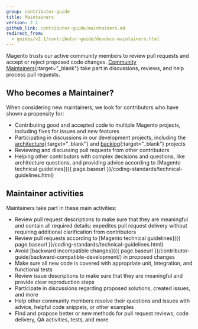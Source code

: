 ```yaml
---
group: contributor-guide
title: Maintainers
version: 2.1
github_link: contributor-guide/maintainers.md
redirect_from:
  - guides/v2.1/contributor-guide/devdocs-maintainers.html
---
```


Magento trusts our active community members to review pull requests and accept or reject proposed code changes. [Community Maintainers](https://magento.com/magento-contributors#maintainers){:target="_blank"} take part in discussions, reviews, and help process pull requests.

## Who becomes a Maintainer?

When considering new maintainers, we look for contributors who have shown a propensity for:

- Contributing good and accepted code to multiple Magento projects, including fixes for issues and new features
- Participating in discussions in our development projects, including the [architecture](https://github.com/magento/architecture){:target="_blank"} and [backlog](https://github.com/magento/backlog){:target="_blank"} projects
- Reviewing and discussing pull requests from other contributors
- Helping other contributors with complex decisions and questions, like architecture questions, and providing advice according to [Magento technical guidelines]({{ page.baseurl }}/coding-standards/technical-guidelines.html)

## Maintainer activities

Maintainers take part in these main activities:

- Review pull request descriptions to make sure that they are meaningful and contain all required details; expedites pull request delivery without requiring additional clarification from contributors
- Review pull requests according to [Magento technical guidelines]({{ page.baseurl }}/coding-standards/technical-guidelines.html)
- Avoid [backward incompatible changes]({{ page.baseurl }}/contributor-guide/backward-compatible-development/) in proposed changes
- Make sure all new code is covered with appropriate unit, integration, and functional tests
- Review issue descriptions to make sure that they are meaningful and provide clear reproduction steps
- Participate in discussions regarding proposed solutions, created issues, and more
- Help other community members resolve their questions and issues with advice, helpful code snippets, or other examples
- Find and propose better or new methods for pull request reviews, code delivery, QA activities, tests, and more
